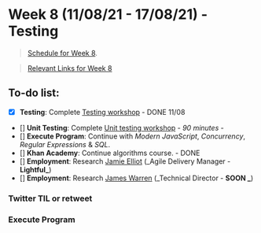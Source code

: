# Week 8 (11/08/21 - 17/08/21) - Testing

> [Schedule for Week 8](https://learn.foundersandcoders.com/course/syllabus/pre-app-9/schedule/).

> [Relevant Links for Week 8](https://mjow1999.github.io/FAC-Links/)

## To-do list:

- [x] **Testing**: Complete [Testing workshop](https://learn.foundersandcoders.com/workshops/learn-testing/) - DONE 11/08
- [] **Unit Testing**: Complete [Unit testing workshop](https://learn.foundersandcoders.com/workshops/learn-unit-testing/) - _90 minutes_ -
- [] **Execute Program**: Continue with _Modern JavaScript_, _Concurrency_, _Regular Expressions_ & _SQL_.
- [] **Khan Academy**: Continue algorithms course. - DONE
- [] **Employment**: Research [Jamie Elliot](https://www.linkedin.com/in/jamielynnelliott/?originalSubdomain=uk) (\_Agile Delivery Manager - **Lightful\_**)
- [] **Employment**: Research [James Warren](https://www.linkedin.com/in/jamesjwarren/?originalSubdomain=uk) (\_Technical Director - **SOON \_**)

### Twitter TIL or retweet

### Execute Program
